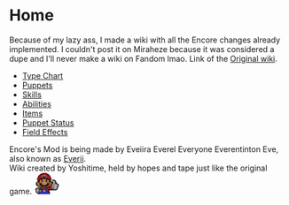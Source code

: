# <span>Home</span>

Because of my lazy ass, I made a wiki with all the Encore changes already implemented. I couldn't post it on Miraheze because it was considered a dupe and I'll never make a wiki on Fandom lmao. Link of the [Original wiki](https://tpdp.miraheze.org/wiki/Main_Page).

<ul>
  <li><a href="{{ '/Type_Chart' | relative_url }}" title="Type Chart">Type Chart</a></li>
  <li><a href="{{ '/Puppets' | relative_url }}" title="Puppets">Puppets</a></li>
  <li><a href="{{ '/Skills' | relative_url }}" title="Skills">Skills</a></li>
  <li><a href="{{ '/Abilities' | relative_url }}" title="Abilities">Abilities</a></li>
  <li><a href="{{ '/Items' | relative_url }}" title="Items">Items</a></li>
  <li><a href="{{ '/Puppet_Status' | relative_url }}" title="Puppet Status">Puppet Status</a></li>
  <li><a href="{{ '/Field_Effects' | relative_url }}" title="Field Effects">Field Effects</a></li>
</ul>

Encore's Mod is being made by Eveiira Everel Everyone Everentinton Eve, also known as [Everii](https://x.com/Eveiira).
<br>
Wiki created by Yoshitime, held by hopes and tape just like the original game. <img src="assets/Images/Thumbs_up.png" alt="Thumbs up" width="44.9" height="38.6">

